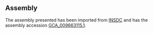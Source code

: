 
Assembly
--------

The assembly presented has been imported from 
[INSDC](http://www.insdc.org) and has the assembly accession
[GCA\_009663115.1](http://www.ebi.ac.uk/ena/data/view/GCA_009663115.1).

